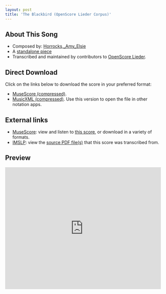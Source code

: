 ```yaml
---
layout: post
title: 'The Blackbird (OpenScore Lieder Corpus)'
---
```


## About This Song

- Composed by: [Horrocks,_Amy_Elsie](https://fourscoreandmore.org/openscore/lieder/Horrocks,_Amy_Elsie)
- A [standalone piece](https://fourscoreandmore.org/openscore/lieder/Horrocks,_Amy_Elsie/_)
- Transcribed and maintained by contributors to [OpenScore Lieder].

[OpenScore Lieder]: https://musescore.com/openscore-lieder-corpus

## Direct Download

Click on the links below to download the score in your preferred format:
- [MuseScore (compressed)](https://github.com/openscore/lieder/blob/main/scores/Horrocks,_Amy_Elsie/_/The_Blackbird/lc6637145.mscz?raw=true).
- [MusicXML (compressed)](https://github.com/openscore/lieder/blob/main/scores/Horrocks,_Amy_Elsie/_/The_Blackbird/lc6637145.mxl?raw=true). Use this version to open the file in other notation apps.

## External links

- [MuseScore]: view and listen to [this score][MuseScore], or download in a variety of formats.
- [IMSLP]: view the [source PDF file(s)][IMSLP] that this score was transcribed from.

[MuseScore]: https://musescore.com/score/6637145
[IMSLP]: https://imslp.org/wiki/Special:ReverseLookup/605026

## Preview

<iframe width="100%" height="394" src="https://musescore.com/openscore-lieder-corpus/scores/6637145/embed" frameborder="0" allowfullscreen allow="autoplay; fullscreen"></iframe>
